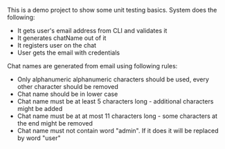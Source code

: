 This is a demo project to show some unit testing basics.
System does the following:
* It gets user's email address from CLI and validates it
* It generates chatName out of it
* It registers user on the chat
* User gets the email with credentials

Chat names are generated from email using following rules:
* Only alphanumeric alphanumeric characters should be used, every other character should be removed
* Chat name should be in lower case
* Chat name must be at least 5 characters long - additional characters might be added
* Chat name must be at at most 11 characters long - some characters at the end might be removed
* Chat name must not contain word "admin". If it does it will be replaced by word "user"

